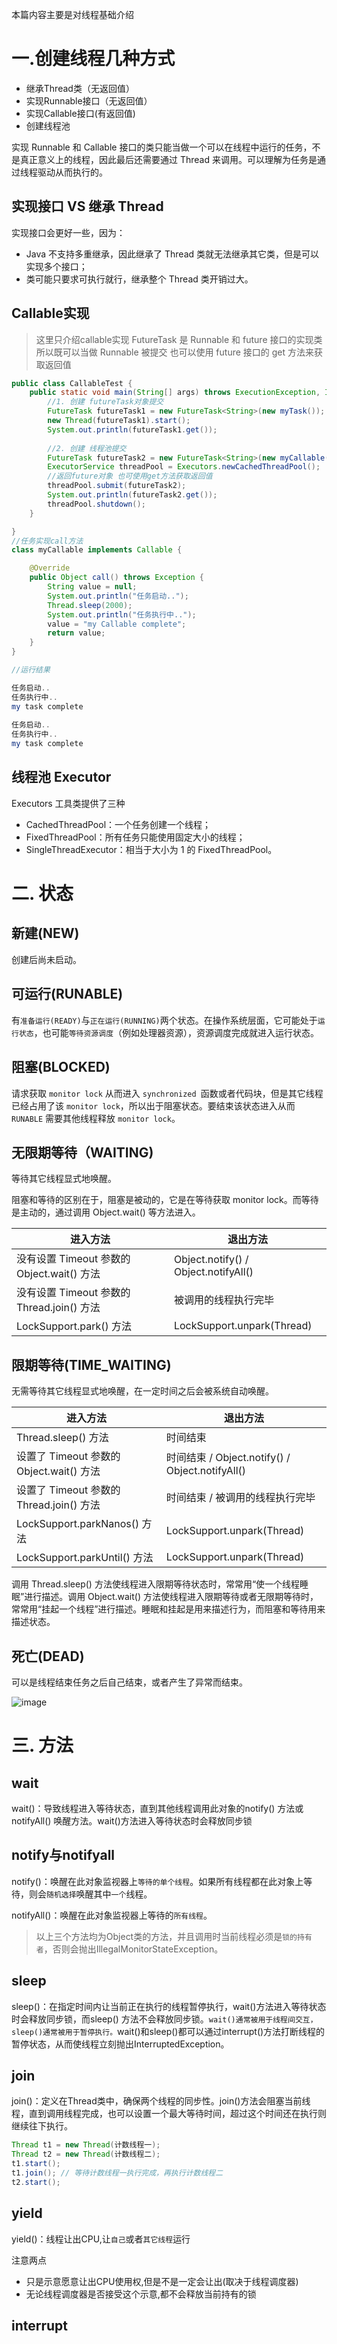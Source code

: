 本篇内容主要是对线程基础介绍

# 一.创建线程几种方式

- 继承Thread类（无返回值）
- 实现Runnable接口（无返回值）
- 实现Callable接口(有返回值)
- 创建线程池

实现 Runnable 和 Callable 接口的类只能当做一个可以在线程中运行的任务，不是真正意义上的线程，因此最后还需要通过 Thread 来调用。可以理解为任务是通过线程驱动从而执行的。

##   实现接口 VS 继承 Thread

实现接口会更好一些，因为：

- Java 不支持多重继承，因此继承了 Thread 类就无法继承其它类，但是可以实现多个接口；
- 类可能只要求可执行就行，继承整个 Thread 类开销过大。

## Callable实现

> 这里只介绍callable实现
> FutureTask 是 Runnable 和 future 接口的实现类
> 所以既可以当做 Runnable 被提交 也可以使用 future 接口的 get 方法来获取返回值
```java
public class CallableTest {
    public static void main(String[] args) throws ExecutionException, InterruptedException {
        //1. 创建 futureTask对象提交
        FutureTask futureTask1 = new FutureTask<String>(new myTask());
        new Thread(futureTask1).start();
        System.out.println(futureTask1.get());
        
        //2. 创建 线程池提交
        FutureTask futureTask2 = new FutureTask<String>(new myCallable());
        ExecutorService threadPool = Executors.newCachedThreadPool();
        //返回future对象 也可使用get方法获取返回值
        threadPool.submit(futureTask2);
        System.out.println(futureTask2.get());
        threadPool.shutdown();
    }

}
//任务实现call方法
class myCallable implements Callable {

    @Override
    public Object call() throws Exception {
        String value = null;
        System.out.println("任务启动..");
        Thread.sleep(2000);
        System.out.println("任务执行中..");
        value = "my Callable complete";
        return value;
    }
}

//运行结果

任务启动..
任务执行中..
my task complete
    
任务启动..
任务执行中..
my task complete
```

## 线程池 Executor

 Executors 工具类提供了三种

- CachedThreadPool：一个任务创建一个线程；
- FixedThreadPool：所有任务只能使用固定大小的线程；
- SingleThreadExecutor：相当于大小为 1 的 FixedThreadPool。

# 二. 状态

##  新建(NEW)

创建后尚未启动。

## 可运行(RUNABLE)

有`准备运行(READY)`与`正在运行(RUNNING)`两个状态。在操作系统层面，它可能处于`运行状态`，也可能`等待资源调度`（例如处理器资源），资源调度完成就进入运行状态。

## 阻塞(BLOCKED)

请求获取 `monitor lock` 从而进入 `synchronized `函数或者代码块，但是其它线程已经占用了该 `monitor lock`，所以出于阻塞状态。要结束该状态进入从而 `RUNABLE` 需要其他线程释放 `monitor lock`。

## 无限期等待（WAITING)

等待其它线程显式地唤醒。

阻塞和等待的区别在于，阻塞是被动的，它是在等待获取 monitor lock。而等待是主动的，通过调用 Object.wait() 等方法进入。

| 进入方法                                   | 退出方法                             |
| ------------------------------------------ | ------------------------------------ |
| 没有设置 Timeout 参数的 Object.wait() 方法 | Object.notify() / Object.notifyAll() |
| 没有设置 Timeout 参数的 Thread.join() 方法 | 被调用的线程执行完毕                 |
| LockSupport.park() 方法                    | LockSupport.unpark(Thread)           |

## 限期等待(TIME_WAITING)

无需等待其它线程显式地唤醒，在一定时间之后会被系统自动唤醒。

| 进入方法                                 | 退出方法                                        |
| ---------------------------------------- | ----------------------------------------------- |
| Thread.sleep() 方法                      | 时间结束                                        |
| 设置了 Timeout 参数的 Object.wait() 方法 | 时间结束 / Object.notify() / Object.notifyAll() |
| 设置了 Timeout 参数的 Thread.join() 方法 | 时间结束 / 被调用的线程执行完毕                 |
| LockSupport.parkNanos() 方法             | LockSupport.unpark(Thread)                      |
| LockSupport.parkUntil() 方法             | LockSupport.unpark(Thread)                      |

调用 Thread.sleep() 方法使线程进入限期等待状态时，常常用“使一个线程睡眠”进行描述。调用 Object.wait() 方法使线程进入限期等待或者无限期等待时，常常用“挂起一个线程”进行描述。睡眠和挂起是用来描述行为，而阻塞和等待用来描述状态。

## 死亡(DEAD)

可以是线程结束任务之后自己结束，或者产生了异常而结束。

![image](../../../img/多线程/线程状态.JPG)

# 三. 方法

## wait

wait()：导致线程进入等待状态，直到其他线程调用此对象的notify() 方法或notifyAll() 唤醒方法。wait()方法进入等待状态时会释放同步锁

## notify与notifyall

notify()：唤醒在此对象监视器上`等待的单个线程`。如果所有线程都在此对象上等待，则会`随机选择`唤醒其中`一个`线程。

notifyAll()：唤醒在此对象监视器上等待的`所有线程`。

> 以上三个方法均为Object类的方法，并且调用时当前线程必须是`锁的持有者`，否则会抛出IllegalMonitorStateException。

## sleep

sleep()：在指定时间内让当前正在执行的线程暂停执行，wait()方法进入等待状态时会释放同步锁，而sleep() 方法不会释放同步锁。`wait()通常被用于线程间交互，sleep()通常被用于暂停执行。`wait()和sleep()都可以通过interrupt()方法打断线程的暂停状态，从而使线程立刻抛出InterruptedException。 

## join

join()：定义在Thread类中，确保两个线程的同步性。join()方法会阻塞当前线程，直到调用线程完成，也可以设置一个最大等待时间，超过这个时间还在执行则继续往下执行。

```java
Thread t1 = new Thread(计数线程一);  
Thread t2 = new Thread(计数线程二);  
t1.start();  
t1.join(); // 等待计数线程一执行完成，再执行计数线程二
t2.start();  
```



## yield

yield()：线程让出CPU,让`自己`或者`其它线程`运行

注意两点

- 只是示意愿意让出CPU使用权,但是不是一定会让出(取决于线程调度器)
- 无论线程调度器是否接受这个示意,都不会释放当前持有的锁

## interrupt


